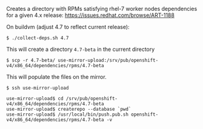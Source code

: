 Creates a directory with RPMs satisfying rhel-7 worker nodes dependencies 
for a given 4.x release: https://issues.redhat.com/browse/ART-1188

On buildvm (adjust 4.7 to reflect current release):

`$ ./collect-deps.sh 4.7`

This will create a directory `4.7-beta` in the current directory 
 
`$ scp -r 4.7-beta/ use-mirror-upload:/srv/pub/openshift-v4/x86_64/dependencies/rpms/4.7-beta`

This will populate the files on the mirror.

`$ ssh use-mirror-upload`
```
use-mirror-upload$ cd /srv/pub/openshift-v4/x86_64/dependencies/rpms/4.7-beta
use-mirror-upload$ createrepo --database `pwd`
use-mirror-upload$ /usr/local/bin/push.pub.sh openshift-v4/x86_64/dependencies/rpms/4.7-beta -v
```
